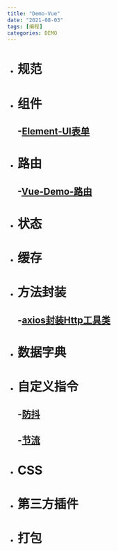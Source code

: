 ```yaml
---
title: "Demo-Vue"
date: "2021-08-03"
tags: [编程]
categories: DEMO
---
```


- # 规范

- # 组件

  ## -[Element-UI表单](https://codepen.io/damuwangs/pen/JjNByBW)

- # 路由

  ## -[Vue-Demo-路由](https://codesandbox.io/s/vue-demo-lu-you-qhgtt)

- # 状态

- # 缓存

- # 方法封装

  ## -[axios封装Http工具类](https://codepen.io/damuwangs/pen/ExXGmww)

- # 数据字典

- # 自定义指令

  ## -[防抖](https://codepen.io/damuwangs/pen/mdmjwre)

  ## -[节流](https://codepen.io/damuwangs/pen/jOmpwgv)

- # CSS

- # 第三方插件

- # 打包

